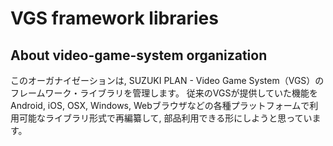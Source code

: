 # VGS framework libraries

## About video-game-system organization
このオーガナイゼーションは, SUZUKI PLAN - Video Game System（VGS）のフレームワーク・ライブラリを管理します。
従来のVGSが提供していた機能をAndroid, iOS, OSX, Windows, Webブラウザなどの各種プラットフォームで利用可能なライブラリ形式で再編纂して, 部品利用できる形にしようと思っています。


